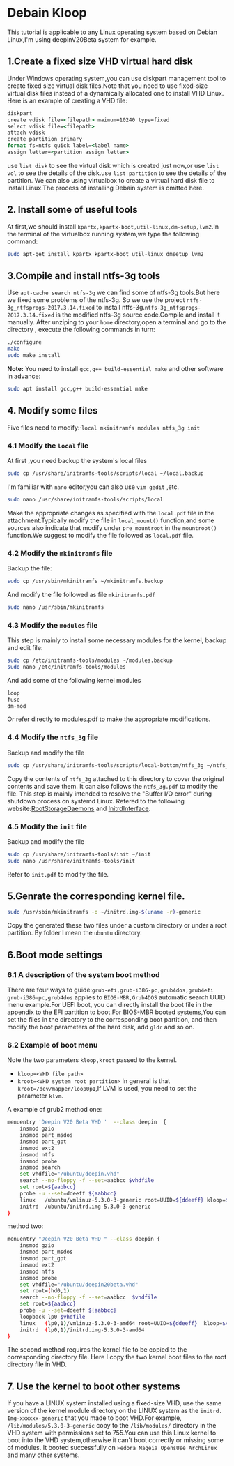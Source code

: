 # Debain Kloop
This tutorial is applicable to any Linux operating system based on Debian Linux,I'm using deepinV20Beta system for example.
## 1.Create a fixed size VHD virtual hard disk
Under Windows operating system,you can use diskpart management tool to create fixed size virtual disk files.Note that you need to use fixed-size virtual disk files instead of a dynamically allocated one to install VHD Linux. Here is an example of creating a VHD file:
```bat
diskpart
create vdisk file=<filepath> maimum=10240 type=fixed
select vdisk file=<filepath>
attach vdisk
create partition primary
format fs=ntfs quick label=<label name>
assign letter=<partition assign letter>
```
use `list disk` to see the virtual disk which is created just now,or use `list vol` to see the details of the disk.use `list partition` to see the details of the partition.
We can also using virtualbox to create a virtual hard disk file to install Linux.The process of installing Debain system is omitted here.
## 2. Install some of useful tools
At first,we should install `kpartx,kpartx-boot,util-linux,dm-setup,lvm2`.In the terminal of the virtualbox running system,we type the following command:
```bash
sudo apt-get install kpartx kpartx-boot util-linux dmsetup lvm2
```
## 3.Compile and install ntfs-3g tools
Use `apt-cache search ntfs-3g` we can find some of ntfs-3g tools.But here we fixed some problems of the ntfs-3g. So we use the project `ntfs-3g_ntfsprogs-2017.3.14.fixed` to install ntfs-3g.`ntfs-3g_ntfsprogs-2017.3.14.fixed` is the modified ntfs-3g source code.Compile and install it manually. After unziping to your `home` directory,open a terminal and go to the directory , execute the following commands in turn:
```bash
./configure
make
sudo make install
```
**Note:** You need to install `gcc,g++ build-essential make` and other software in advance:
```bash
sudo apt install gcc,g++ build-essential make
```
## 4. Modify some files
Five files need to modify:·`local mkinitramfs modules ntfs_3g init`
### 4.1 Modify the `local` file
At first ,you need backup the system's local files
```bash
sudo cp /usr/share/initramfs-tools/scripts/local ~/local.backup
```
I'm familiar with `nano` editor,you can also use `vim gedit` ,etc.
```bash
sudo nano /usr/share/initramfs-tools/scripts/local
```
Make the appropriate changes as specified with the `local.pdf` file in the attachment.Typically modify the file in `local_mount()` function,and some sources also indicate that modify under `pre_mountroot` in the `mountroot()` function.We suggest to modify the file followed as `local.pdf` file.
### 4.2 Modify the `mkinitramfs` file
Backup the file:
```bash
sudo cp /usr/sbin/mkinitramfs ~/mkinitramfs.backup
```
And modify the file followed as file `mkinitramfs.pdf`
```bash
sudo nano /usr/sbin/mkinitramfs
```
### 4.3 Modify the `modules` file
This step is mainly to install some necessary modules for the kernel, backup and edit file:
```bash
sudo cp /etc/initramfs-tools/modules ~/modules.backup
sudo nano /etc/initramfs-tools/modules
```
And add some of the following kernel modules
```bash
loop
fuse
dm-mod
```
Or refer directly to modules.pdf to make the appropriate modifications.
### 4.4 Modify the `ntfs_3g` file
Backup and modify the file
```bash
sudo cp /usr/share/initramfs-tools/scripts/local-bottom/ntfs_3g ~/ntfs_3g
```
Copy the contents of `ntfs_3g` attached to this directory to cover the original contents and save them. It can also follows the `ntfs_3g.pdf` to modify the file. This step is mainly intended to resolve the "Buffer I/O error" during shutdown process on systemd Linux. Refered to the following website:[RootStorageDaemons](http://www.freedesktop.org/wiki/Software/systemd/RootStorageDaemons/) and [InitrdInterface](http://www.freedesktop.org/wiki/Software/systemd/InitrdInterface/).
### 4.5 Modify the `init` file
Backup and modify the file
```bash
sudo cp /usr/share/initramfs-tools/init ~/init
sudo nano /usr/share/initramfs-tools/init
```
Refer to `init.pdf` to modify the file.
## 5.Genrate the corresponding kernel file.
```bash
sudo /usr/sbin/mkinitramfs -o ~/initrd.img-$(uname -r)-generic 
```
Copy the generated these two files under a custom directory or under a root partition. By folder I mean the `ubuntu` directory.

## 6.Boot mode settings
### 6.1 A description of the system boot method
There are four ways to guide:`grub-efi,grub-i386-pc,grub4dos,grub4efi`
`grub-i386-pc,grub4dos` applies to `BIOS-MBR,Grub4DOS` automatic search UUID menu example.For UEFI boot, you can directly install the boot file in the appendix to the EFI partition to boot.For BIOS-MBR booted systems,You can set the files in the directory to the corresponding boot partition, and then modify the boot parameters of the hard disk, add `gldr` and so on.
### 6.2 Example of boot menu
Note the two parameters `kloop,kroot` passed to the kernel.
+ `kloop=<VHD file path>`
+ `kroot=<VHD system root partition>` 
In general is that `kroot=/dev/mapper/loop0p1`,If LVM is used, you need to set the parameter `klvm`.

A example of grub2
method one:
```bash
menuentry 'Deepin V20 Beta VHD '  --class deepin  {
	insmod gzio
	insmod part_msdos
	insmod part_gpt
	insmod ext2
	insmod ntfs
	insmod probe
	insmod search
    set vhdfile="/ubuntu/deepin.vhd"
	search --no-floppy -f --set=aabbcc $vhdfile 
	set root=${aabbcc}
	probe -u --set=ddeeff ${aabbcc}
	linux	/ubuntu/vmlinuz-5.3.0-3-generic root=UUID=${ddeeff} kloop=$vhdfile kroot=/dev/mapper/loop0p1 
	initrd	/ubuntu/initrd.img-5.3.0-3-generic
}
```
method two:
```bash
menuentry "Deepin V20 Beta VHD " --class deepin {
    insmod gzio
    insmod part_msdos
    insmod part_gpt
    insmod ext2
    insmod ntfs
    insmod probe
    set vhdfile="/ubuntu/deepin20beta.vhd"
    set root=(hd0,1)
    search --no-floppy -f --set=aabbcc  $vhdfile
    set root=${aabbcc}
    probe -u --set=ddeeff ${aabbcc}
    loopback lp0 $vhdfile
    linux	(lp0,1)/vmlinuz-5.3.0-3-amd64 root=UUID=${ddeeff}  kloop=$vhdfile  kroot=/dev/mapper/loop0p1 ro quiet splash 
    initrd	(lp0,1)/initrd.img-5.3.0-3-amd64
}
```
The second method requires the kernel file to be copied to the corresponding directory file. Here I copy the two kernel boot files to the root directory file in VHD.
## 7. Use the kernel to boot other systems
If you have a LINUX system installed using a fixed-size VHD, use the same version of the kernel module directory on the LINUX system as the `initrd. Img-xxxxxx-generic` that you made to boot VHD.For example, `/lib/modules/5.3.0-3-generic` copy to the `/lib/modules/` directory in the VHD system with permissions set to 755.You can use this Linux kernel to boot into the VHD system,otherwise it can't boot correctly or missing some of modules. It booted successfully on `Fedora Mageia OpensUse ArchLinux` and many other systems.
